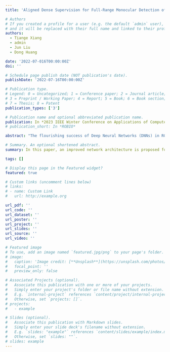 ```yaml
---
title: 'Aligned Dense Supervision for Full-Range Monocular Detection of Human Body Meshes'

# Authors
# If you created a profile for a user (e.g. the default `admin` user), write the username (folder name) here
# and it will be replaced with their full name and linked to their profile.
authors:
  - Tiange Xiang
  - admin
  - Jun Liu
  - Dong Huang

date: '2022-07-016T00:00:00Z'
doi: ''

# Schedule page publish date (NOT publication's date).
publishDate: '2022-07-16T00:00:00Z'

# Publication type.
# Legend: 0 = Uncategorized; 1 = Conference paper; 2 = Journal article;
# 3 = Preprint / Working Paper; 4 = Report; 5 = Book; 6 = Book section;
# 7 = Thesis; 8 = Patent
publication_types: ['3']

# Publication name and optional abbreviated publication name.
publication: In *2023 IEEE Winter Conference on Applications of Computer Vision (WACV). (Manuscript)*
# publication_short: In *ROBIO*

abstract: "The flourishing success of Deep Neural Networks (DNNs) in RGB-input perception tasks has opened unbounded possibilities for non-RGB-input perception tasks, such as object detection from wireless signals, point-clouds, and infrared images. Comparing to the matured development pipeline of RGB-input (source modality) models, developing non-RGB-input (target-modality) models from scratch poses excessive challenges in the modality-specific network design/training tricks and labor in target-modality annotation. In this paper, we propose AdveRsarial Calibration (ARC), an efficient pipeline for calibrating target-modality inputs to the DNN models developed on the source modality. Instead of designing target-modality-specific models from scratch, we compose a target-modality-input model by adding a small calibrator module ahead of a pre-trained source-modality model. In training the target-modality model, ARC leverages (1) prior knowledge adversarially sampled from the source-modality model and (2) paired (target, source) modality data with zero or a few (10%) manual annotations. We demonstrate the effectiveness of ARC by composing the WiFi-input, Lidar-input, and Thermal-Infrared-input models from the pre-trained RGB-input models respectively."

# Summary. An optional shortened abstract.
summary: In this paper, an improved network architecture is proposed for learning and generation of personal hand-writing style fonts based on small character set.

tags: []

# Display this page in the Featured widget?
featured: true

# Custom links (uncomment lines below)
# links:
# - name: Custom Link
#   url: http://example.org

url_pdf: ''
url_code: ''
url_dataset: ''
url_poster: ''
url_project: ''
url_slides: ''
url_source: ''
url_video: ''

# Featured image
# To use, add an image named `featured.jpg/png` to your page's folder.
# image:
#   caption: 'Image credit: [**Unsplash**](https://unsplash.com/photos/pLCdAaMFLTE)'
#   focal_point: ''
#   preview_only: false

# Associated Projects (optional).
#   Associate this publication with one or more of your projects.
#   Simply enter your project's folder or file name without extension.
#   E.g. `internal-project` references `content/project/internal-project/index.md`.
#   Otherwise, set `projects: []`.
# projects:
#   - example

# Slides (optional).
#   Associate this publication with Markdown slides.
#   Simply enter your slide deck's filename without extension.
#   E.g. `slides: "example"` references `content/slides/example/index.md`.
#   Otherwise, set `slides: ""`.
# slides: example
---
```

<!-- 
{{% callout note %}}
Click the _Cite_ button above to demo the feature to enable visitors to import publication metadata into their reference management software.
{{% /callout %}}

{{% callout note %}}
Create your slides in Markdown - click the _Slides_ button to check out the example.
{{% /callout %}}

Supplementary notes can be added here, including [code, math, and images](https://wowchemy.com/docs/writing-markdown-latex/). -->
